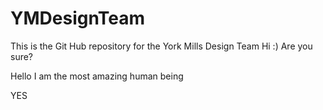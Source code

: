 # YMDesignTeam
This is the Git Hub repository for the York Mills Design Team
Hi :)
Are you sure?

Hello I am the most amazing human being

YES
